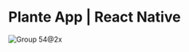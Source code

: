 # Plante App | React Native
![Group 54@2x](https://github.com/RUI-com/Planet-RN/assets/139192231/45f28ce6-3b66-4f7a-b9ec-ebac12557078)
